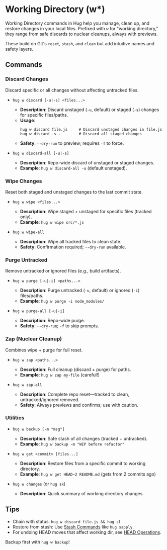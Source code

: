 # Working Directory (w*)

Working Directory commands in Hug help you manage, clean up, and restore changes in your local files. Prefixed with `w` for "working directory," they range from safe discards to nuclear cleanups, always with previews.

These build on Git's `reset`, `stash`, and `clean` but add intuitive names and safety layers.

## Commands

### Discard Changes
Discard specific or all changes without affecting untracked files.

- `hug w discard [-u|-s] <files...>`
  - **Description**: Discard unstaged (`-u`, default) or staged (`-s`) changes for specific files/paths.
  - **Usage**:
    ```
    hug w discard file.js     # Discard unstaged changes in file.js
    hug w discard -s .        # Discard all staged changes
    ```
  - **Safety**: `--dry-run` to preview; requires `-f` to force.

- `hug w discard-all [-u|-s]`
  - **Description**: Repo-wide discard of unstaged or staged changes.
  - **Example**: `hug w discard-all -u` (default unstaged).

### Wipe Changes
Reset both staged and unstaged changes to the last commit state.

- `hug w wipe <files...>`
  - **Description**: Wipe staged + unstaged for specific files (tracked only).
  - **Example**: `hug w wipe src/*.js`

- `hug w wipe-all`
  - **Description**: Wipe all tracked files to clean state.
  - **Safety**: Confirmation required; `--dry-run` available.

### Purge Untracked
Remove untracked or ignored files (e.g., build artifacts).

- `hug w purge [-u|-i] <paths...>`
  - **Description**: Purge untracked (`-u`, default) or ignored (`-i`) files/paths.
  - **Example**: `hug w purge -i node_modules/`

- `hug w purge-all [-u|-i]`
  - **Description**: Repo-wide purge.
  - **Safety**: `--dry-run`; `-f` to skip prompts.

### Zap (Nuclear Cleanup)
Combines wipe + purge for full reset.

- `hug w zap <paths...>`
  - **Description**: Full cleanup (discard + purge) for paths.
  - **Example**: `hug w zap my-file` (careful!)

- `hug w zap-all`
  - **Description**: Complete repo reset—tracked to clean, untracked/ignored removed.
  - **Safety**: Always previews and confirms; use with caution.

### Utilities
- `hug w backup [-m "msg"]`
  - **Description**: Safe stash of all changes (tracked + untracked).
  - **Example**: `hug w backup -m "WIP before refactor"`

- `hug w get <commit> [files...]`
  - **Description**: Restore files from a specific commit to working directory.
  - **Example**: `hug w get HEAD~2 README.md` (gets from 2 commits ago)

- `hug w changes` (or `hug sx`)
  - **Description**: Quick summary of working directory changes.

## Tips
- Chain with status: `hug w discard file.js && hug sl`
- Restore from stash: Use [Stash Commands](status-staging#s*) like `hug sapply`.
- For undoing HEAD moves that affect working dir, see [HEAD Operations](head).

Backup first with `hug w backup`!
